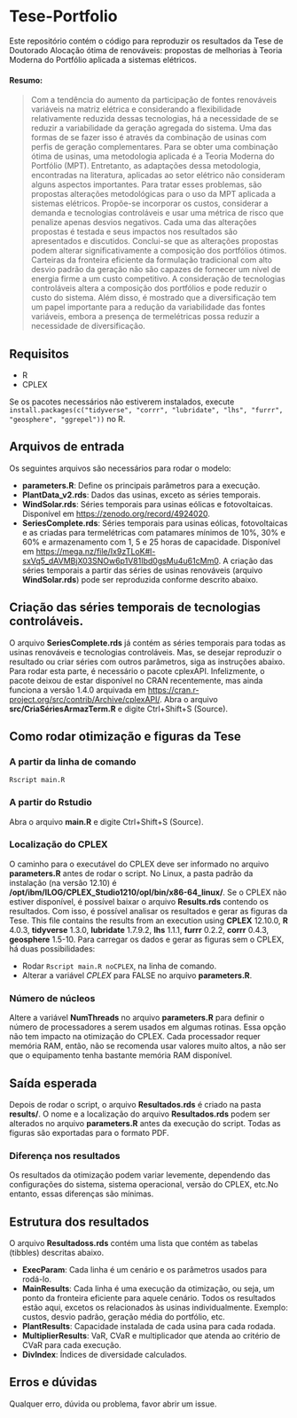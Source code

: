 # Tese-Portfolio
Este repositório contém o código para reproduzir os resultados da Tese de Doutorado Alocação ótima de renováveis: propostas de melhorias à Teoria Moderna do Portfólio aplicada a sistemas elétricos.

#### Resumo:

> Com a tendência do aumento da participação de fontes renováveis variáveis na matriz elétrica e considerando a flexibilidade relativamente reduzida dessas tecnologias, há a necessidade de se reduzir a variabilidade da geração agregada do sistema. Uma das formas de se fazer isso é através da combinação de usinas com perfis de geração complementares. Para se obter uma combinação ótima de usinas, uma metodologia aplicada é a Teoria Moderna do Portfólio (MPT). Entretanto, as adaptações dessa metodologia, encontradas na literatura, aplicadas ao setor elétrico não consideram alguns aspectos importantes. Para tratar esses problemas, são propostas alterações metodológicas para o uso da MPT aplicada a sistemas elétricos. Propõe-se incorporar os custos, considerar a demanda e tecnologias controláveis e usar uma métrica de risco que penalize apenas desvios negativos. Cada uma das alterações propostas é testada e seus impactos nos resultados são apresentados e discutidos. Conclui-se que as alterações propostas podem alterar significativamente a composição dos portfólios ótimos. Carteiras da fronteira eficiente da formulação tradicional com alto desvio padrão da geração não são capazes de fornecer um nível de energia firme a um custo competitivo. A consideração de tecnologias controláveis altera a composição dos portfólios e pode reduzir o custo do sistema. Além disso, é mostrado que a diversificação tem um papel importante para a redução da variabilidade das fontes variáveis, embora a presença de termelétricas possa reduzir a necessidade de diversificação.

## Requisitos

-   R
-   CPLEX

Se os pacotes necessários não estiverem instalados, execute `install.packages(c("tidyverse", "corrr", "lubridate", "lhs", "furrr", "geosphere", "ggrepel"))` no R.

## Arquivos de entrada

Os seguintes arquivos são necessários para rodar o modelo:

-   **parameters.R**: Define os principais parâmetros para a execução.
-   **PlantData_v2.rds**: Dados das usinas, exceto as séries temporais.
-   **WindSolar.rds**: Séries temporais para usinas eólicas e fotovoltaicas. Disponível em <https://zenodo.org/record/4924020>.
-   **SeriesComplete.rds**: Séries temporais para usinas eólicas, fotovoltaicas e as criadas para termelétricas com patamares mínimos de 10%, 30% e 60% e armazenamento com 1, 5 e 25 horas de capacidade. Disponível em https://mega.nz/file/Ix9zTLoK#l-sxVq5_dAVMBjX03SNOw6p1V81Ibd0gsMu4u61cMm0. A criação das séries temporais a partir das séries de usinas renováveis (arquivo **WindSolar.rds**) pode ser reproduzida conforme descrito abaixo.

## Criação das séries temporais de tecnologias controláveis.

O arquivo **SeriesComplete.rds** já contém as séries temporais para todas as usinas renováveis e tecnologias controláveis. Mas, se desejar reproduzir o resultado ou criar séries com outros parâmetros, siga as instruções abaixo.
Para rodar esta parte, é necessário o pacote cplexAPI. Infelizmente, o pacote deixou de estar disponível no CRAN recentemente, mas ainda funciona a versão 1.4.0 arquivada em https://cran.r-project.org/src/contrib/Archive/cplexAPI/.
Abra o arquivo **src/CriaSériesArmazTerm.R** e digite Ctrl+Shift+S (Source).

## Como rodar otimização e figuras da Tese

### A partir da linha de comando

    Rscript main.R

### A partir do Rstudio

Abra o arquivo **main.R** e digite Ctrl+Shift+S (Source).

### Localização do CPLEX

O caminho para o executável do CPLEX deve ser informado no arquivo **parameters.R** antes de rodar o script. No Linux, a pasta padrão da instalação (na versão 12.10) é **/opt/ibm/ILOG/CPLEX_Studio1210/opl/bin/x86-64_linux/**. Se o CPLEX não estiver disponível, é possível baixar o arquivo **Results.rds** contendo os resultados. Com isso, é possível analisar os resultados e gerar as figuras da Tese. This file contains the results from an execution using **CPLEX** 12.10.0, **R** 4.0.3, **tidyverse** 1.3.0, **lubridate** 1.7.9.2, **lhs** 1.1.1, **furrr** 0.2.2, **corrr** 0.4.3, **geosphere** 1.5-10. Para carregar os dados e gerar as figuras sem o CPLEX, há duas possibilidades:

-   Rodar `Rscript main.R noCPLEX`, na linha de comando.
-   Alterar a variável *CPLEX* para FALSE no arquivo **parameters.R**.

### Número de núcleos

Altere a variável **NumThreads** no arquivo **parameters.R** para definir o número de processadores a serem usados em algumas rotinas. Essa opção não tem impacto na otimização do CPLEX. Cada processador requer memória RAM, então, não se recomenda usar valores muito altos, a não ser que o equipamento tenha bastante memória RAM disponível.

## Saída esperada

Depois de rodar o script, o arquivo **Resultados.rds** é criado na pasta **results/**. O nome e a localização do arquivo **Resultados.rds** podem ser alterados no arquivo **parameters.R** antes da execução do script. Todas as figuras são exportadas para o formato PDF.

### Diferença nos resultados

Os resultados da otimização podem variar levemente, dependendo das configurações do sistema, sistema operacional, versão do CPLEX, etc.No entanto, essas diferenças são mínimas.

## Estrutura dos resultados

O arquivo **Resultadoss.rds** contém uma lista que contém as tabelas (tibbles) descritas abaixo.

-   **ExecParam**: Cada linha é um cenário e os parâmetros usados para rodá-lo.
-   **MainResults**: Cada linha é uma execução da otimização, ou seja, um ponto da fronteira eficiente para aquele cenário. Todos os resultados estão aqui, excetos os relacionados às usinas individualmente. Exemplo: custos, desvio padrão, geração média do portfólio, etc.
-   **PlantResults**: Capacidade instalada de cada usina para cada rodada.
-   **MultiplierResults**: VaR, CVaR e multiplicador que atenda ao critério de CVaR para cada execução.
-   **DivIndex**: Índices de diversidade calculados.

## Erros e dúvidas
Qualquer erro, dúvida ou problema, favor abrir um issue.
